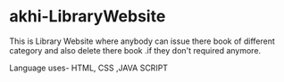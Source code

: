 # akhi-LibraryWebsite
This is Library Website where anybody can issue there book of different category and also delete there book .if they don't required anymore.

Language uses- HTML, CSS ,JAVA SCRIPT
